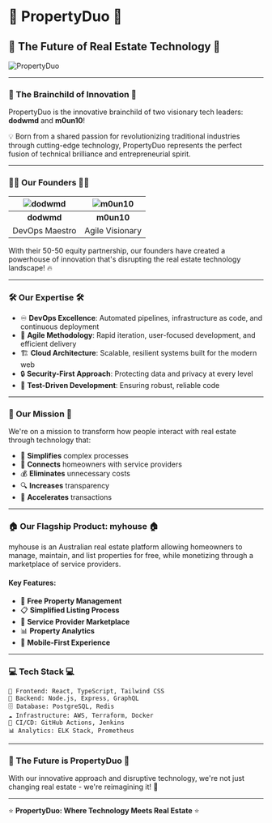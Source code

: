 # 🏢 PropertyDuo 🏢

## 🚀 The Future of Real Estate Technology 🚀

![PropertyDuo](https://via.placeholder.com/800x200?text=PropertyDuo)

---

### 🧠 The Brainchild of Innovation 🧠

PropertyDuo is the innovative brainchild of two visionary tech leaders: **dodwmd** and **m0un10**! 

💡 Born from a shared passion for revolutionizing traditional industries through cutting-edge technology, PropertyDuo represents the perfect fusion of technical brilliance and entrepreneurial spirit.

---

### 👨‍💻 Our Founders 👩‍💻

| ![dodwmd](https://via.placeholder.com/150?text=dodwmd) | ![m0un10](https://via.placeholder.com/150?text=m0un10) |
|:---:|:---:|
| **dodwmd** | **m0un10** |
| DevOps Maestro | Agile Visionary |

With their 50-50 equity partnership, our founders have created a powerhouse of innovation that's disrupting the real estate technology landscape! 🔥

---

### 🛠️ Our Expertise 🛠️

- ♾️ **DevOps Excellence**: Automated pipelines, infrastructure as code, and continuous deployment
- 🔄 **Agile Methodology**: Rapid iteration, user-focused development, and efficient delivery
- 🏗️ **Cloud Architecture**: Scalable, resilient systems built for the modern web
- 🔒 **Security-First Approach**: Protecting data and privacy at every level
- 🧪 **Test-Driven Development**: Ensuring robust, reliable code

---

### 🌟 Our Mission 🌟

We're on a mission to transform how people interact with real estate through technology that:

- 📱 **Simplifies** complex processes
- 🤝 **Connects** homeowners with service providers
- 💰 **Eliminates** unnecessary costs
- 🔍 **Increases** transparency
- 🚀 **Accelerates** transactions

---

### 🏠 Our Flagship Product: myhouse 🏠

myhouse is an Australian real estate platform allowing homeowners to manage, maintain, and list properties for free, while monetizing through a marketplace of service providers.

#### Key Features:

- 🔑 **Free Property Management**
- 📋 **Simplified Listing Process**
- 🔧 **Service Provider Marketplace**
- 📊 **Property Analytics**
- 📱 **Mobile-First Experience**

---

### 💻 Tech Stack 💻

```
🔧 Frontend: React, TypeScript, Tailwind CSS
🔌 Backend: Node.js, Express, GraphQL
🗄️ Database: PostgreSQL, Redis
☁️ Infrastructure: AWS, Terraform, Docker
🔄 CI/CD: GitHub Actions, Jenkins
📊 Analytics: ELK Stack, Prometheus
```

<!--

---

### 🌐 Join Our Revolution 🌐

We're always looking for passionate individuals and organizations who share our vision for a more efficient, transparent, and user-friendly real estate experience.

Connect with us:
- 📧 Email: [contact@propertyduo.com](#)
- 🐦 Twitter: [@PropertyDuo](#)
- 💼 LinkedIn: [PropertyDuo](#)

-->

---

### 🔮 The Future is PropertyDuo 🔮

With our innovative approach and disruptive technology, we're not just changing real estate - we're reimagining it! 🚀

---

⭐️ **PropertyDuo: Where Technology Meets Real Estate** ⭐️
